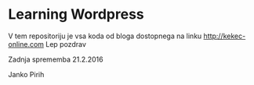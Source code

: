 # Learning Wordpress 

V tem repositoriju  je vsa koda od bloga dostopnega na linku http://kekec-online.com
Lep pozdrav 

Zadnja sprememba 21.2.2016 

Janko Pirih 